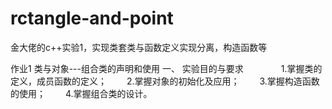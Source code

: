 # rctangle-and-point
金大佬的c++实验1，实现类套类与函数定义实现分离，构造函数等


作业1  类与对象---组合类的声明和使用
一、 实验目的与要求　　
　　1.掌握类的定义，成员函数的定义；
　　2.掌握对象的初始化及应用；
　　3.掌握构造函数的使用；
　　4.掌握组合类的设计。
